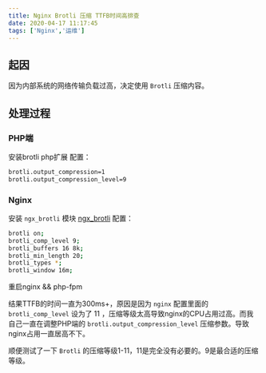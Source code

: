 ```yaml
---
title: Nginx Brotli 压缩 TTFB时间高排查
date: 2020-04-17 11:17:45
tags: ['Nginx','运维']
---
```


## 起因
因为内部系统的网络传输负载过高，决定使用 `Brotli` 压缩内容。

## 处理过程
### PHP端
安装brotli php扩展
配置：
```bash
brotli.output_compression=1
brotli.output_compression_level=9
```

### Nginx 
安装 `ngx_brotli` 模块 [ngx_brotli](https://github.com/google/ngx_brotli)
配置：
```bash
brotli on; 
brotli_comp_level 9; 
brotli_buffers 16 8k; 
brotli_min_length 20; 
brotli_types *; 
brotli_window 16m;
```

重启nginx && php-fpm

结果TTFB的时间一直为300ms+，原因是因为 `nginx` 配置里面的 `brotli_comp_level` 设为了 11 ，压缩等级太高导致nginx的CPU占用过高。而我自己一直在调整PHP端的 `brotli.output_compression_level` 压缩参数。导致nginx占用一直居高不下。 

顺便测试了一下 `Brotli` 的压缩等级1-11，11是完全没有必要的。9是最合适的压缩等级。